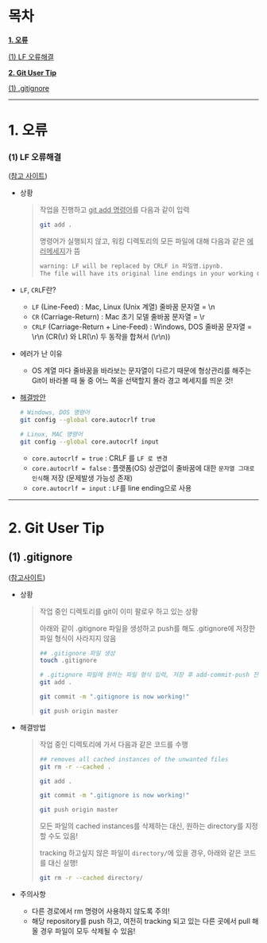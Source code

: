 # 목차

[**1. 오류**](https://github.com/oypark/TIL/blob/master/git_user_tip.md#1-%EC%98%A4%EB%A5%98)

   [(1) LF 오류해결](https://github.com/oypark/TIL/blob/master/git_user_tip.md#1-lf-%EC%98%A4%EB%A5%98%ED%95%B4%EA%B2%B0)


[**2. Git User Tip**](https://github.com/oypark/TIL/blob/master/git_user_tip.md#2-git-user-tip)

   [(1) .gitignore](https://github.com/oypark/TIL/blob/master/git_user_tip.md#1-gitignore)



---



# 1. 오류

### (1) LF 오류해결

([참고 사이트](https://dabo-dev.tistory.com/13))

* 상황

  > 작업을 진행하고 <u>git add 명령어</u>를 다음과 같이 입력
  >
  > ```bash
  > git add .
  > ```
  >
  > 명령어가 실행되지 않고, 워킹 디렉토리의 모든 파일에 대해 다음과 같은 <u>에러메세지</u>가 뜸
  >
  > ```bash
  > warning: LF will be replaced by CRLF in 파일명.ipynb.
  > The file will have its original line endings in your working directory
  > ```

* `LF`, `CRL`F란?

  * `LF` (Line-Feed) : Mac, Linux (Unix 계열) 줄바꿈 문자열 = \n 
  * `CR` (Carriage-Return) : Mac 초기 모델 줄바꿈 문자열 = \r
  * `CRLF` (Carriage-Return + Line-Feed) : Windows, DOS 줄바꿈 문자열 = \r\n (CR(\r) 와 LR(\n) 두 동작을 합쳐서 (\r\n))

* 에러가 난 이유

  * OS 계열 마다 줄바꿈을 바라보는 문자열이 다르기 때문에 형상관리를 해주는 Git이 바라볼 때 둘 중 어느 쪽을 선택할지 몰라 경고 메세지를 띄운 것!

* <u>해결방안</u>

  ```bash
  # Windows, DOS 명령어
  git config --global core.autocrlf true
  
  # Linux, MAC 명령어
  git config --global core.autocrlf input
  ```

  * `core.autocrlf = true` : CRLF 를 `LF 로 변경`
  * `core.autocrlf = false` : 플랫폼(OS) 상관없이 줄바꿈에 대한 `문자열 그대로 인식`해 저장 (문제발생 가능성 존재)
  * `core.autocrlf = input` : `LF`를 line ending으로 사용


---


# 2. Git User Tip

## (1) .gitignore

([참고사이트](https://stackoverflow.com/questions/19663093/apply-gitignore-on-an-existing-repository-already-tracking-large-number-of-file))

* 상황

  > 작업 중인 디렉토리를 git이 이미 팔로우 하고 있는 상황
  >
  > 아래와 같이 .gitignore 파일을 생성하고 push를 해도 .gitignore에 저장한 파일 형식이 사라지지 않음
  >
  > ```bash
  > ## .gitignore 파일 생성
  > touch .gitignore
  > ```
  > ```bash
  > # .gitignore 파일에 원하는 파일 형식 입력, 저장 후 add-commit-push 진행
  > git add .
  > ```
  > ```bash
  > git commit -m ".gitignore is now working!"
  > ```
  > ```bash
  > git push origin master
  > ```

* 해결방법

  > 작업 중인 디렉토리에 가서 다음과 같은 코드를 수행
  >
  > ```bash
  > ## removes all cached instances of the unwanted files
  > git rm -r --cached .
  > ```
  > ```bash
  > git add .
  > ```
  > ```bash
  > git commit -m ".gitignore is now working!"
  > ```
  > ```bash
  > git push origin master
  > ```
  >
  > 모든 파일의 cached instances를 삭제하는 대신, 원하는 directory를 지정할 수도 있음!
  >
  > tracking 하고싶지 않은 파일이 `directory/`에 있을 경우, 아래와 같은 코드를 대신 실행!
  >
  > ```bash
  > git rm -r --cached directory/
  > ```

* 주의사항
  * 다른 경로에서 rm 명령어 사용하지 않도록 주의!
  * 해당 repository를 push 하고, 여전히 tracking 되고 있는 다른 곳에서 pull 해올 경우 파일이 모두 삭제될 수 있음!
